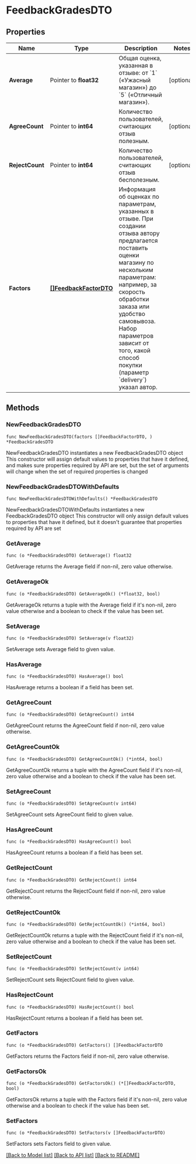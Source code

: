 # FeedbackGradesDTO

## Properties

Name | Type | Description | Notes
------------ | ------------- | ------------- | -------------
**Average** | Pointer to **float32** | Общая оценка, указанная в отзыве: от &#x60;1&#x60; («Ужасный магазин») до &#x60;5&#x60; («Отличный магазин»). | [optional] 
**AgreeCount** | Pointer to **int64** | Количество пользователей, считающих отзыв полезным. | [optional] 
**RejectCount** | Pointer to **int64** | Количество пользователей, считающих отзыв бесполезным. | [optional] 
**Factors** | [**[]FeedbackFactorDTO**](FeedbackFactorDTO.md) | Информация об оценках по параметрам, указанных в отзыве.  При создании отзыва автору предлагается поставить оценки магазину по нескольким параметрам: например, за скорость обработки заказа или удобство самовывоза. Набор параметров зависит от того, какой способ покупки (параметр &#x60;delivery&#x60;) указал автор.  | 

## Methods

### NewFeedbackGradesDTO

`func NewFeedbackGradesDTO(factors []FeedbackFactorDTO, ) *FeedbackGradesDTO`

NewFeedbackGradesDTO instantiates a new FeedbackGradesDTO object
This constructor will assign default values to properties that have it defined,
and makes sure properties required by API are set, but the set of arguments
will change when the set of required properties is changed

### NewFeedbackGradesDTOWithDefaults

`func NewFeedbackGradesDTOWithDefaults() *FeedbackGradesDTO`

NewFeedbackGradesDTOWithDefaults instantiates a new FeedbackGradesDTO object
This constructor will only assign default values to properties that have it defined,
but it doesn't guarantee that properties required by API are set

### GetAverage

`func (o *FeedbackGradesDTO) GetAverage() float32`

GetAverage returns the Average field if non-nil, zero value otherwise.

### GetAverageOk

`func (o *FeedbackGradesDTO) GetAverageOk() (*float32, bool)`

GetAverageOk returns a tuple with the Average field if it's non-nil, zero value otherwise
and a boolean to check if the value has been set.

### SetAverage

`func (o *FeedbackGradesDTO) SetAverage(v float32)`

SetAverage sets Average field to given value.

### HasAverage

`func (o *FeedbackGradesDTO) HasAverage() bool`

HasAverage returns a boolean if a field has been set.

### GetAgreeCount

`func (o *FeedbackGradesDTO) GetAgreeCount() int64`

GetAgreeCount returns the AgreeCount field if non-nil, zero value otherwise.

### GetAgreeCountOk

`func (o *FeedbackGradesDTO) GetAgreeCountOk() (*int64, bool)`

GetAgreeCountOk returns a tuple with the AgreeCount field if it's non-nil, zero value otherwise
and a boolean to check if the value has been set.

### SetAgreeCount

`func (o *FeedbackGradesDTO) SetAgreeCount(v int64)`

SetAgreeCount sets AgreeCount field to given value.

### HasAgreeCount

`func (o *FeedbackGradesDTO) HasAgreeCount() bool`

HasAgreeCount returns a boolean if a field has been set.

### GetRejectCount

`func (o *FeedbackGradesDTO) GetRejectCount() int64`

GetRejectCount returns the RejectCount field if non-nil, zero value otherwise.

### GetRejectCountOk

`func (o *FeedbackGradesDTO) GetRejectCountOk() (*int64, bool)`

GetRejectCountOk returns a tuple with the RejectCount field if it's non-nil, zero value otherwise
and a boolean to check if the value has been set.

### SetRejectCount

`func (o *FeedbackGradesDTO) SetRejectCount(v int64)`

SetRejectCount sets RejectCount field to given value.

### HasRejectCount

`func (o *FeedbackGradesDTO) HasRejectCount() bool`

HasRejectCount returns a boolean if a field has been set.

### GetFactors

`func (o *FeedbackGradesDTO) GetFactors() []FeedbackFactorDTO`

GetFactors returns the Factors field if non-nil, zero value otherwise.

### GetFactorsOk

`func (o *FeedbackGradesDTO) GetFactorsOk() (*[]FeedbackFactorDTO, bool)`

GetFactorsOk returns a tuple with the Factors field if it's non-nil, zero value otherwise
and a boolean to check if the value has been set.

### SetFactors

`func (o *FeedbackGradesDTO) SetFactors(v []FeedbackFactorDTO)`

SetFactors sets Factors field to given value.



[[Back to Model list]](../README.md#documentation-for-models) [[Back to API list]](../README.md#documentation-for-api-endpoints) [[Back to README]](../README.md)


